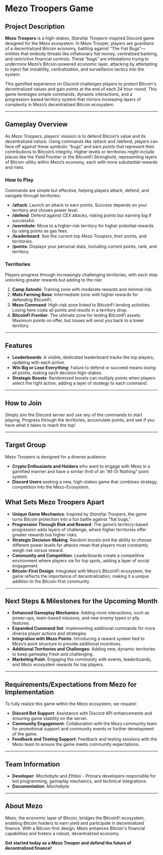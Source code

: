 # Mezo Troopers Game

## Project Description

**Mezo Troopers** is a high-stakes, _Starship Troopers_-inspired Discord game designed for the Mezo ecosystem. In Mezo Trooper, players are guardians of a decentralized Bitcoin economy, battling against “The Fiat Bugs”—entities that embody threats like inflationary fiat money, centralized banking, and restrictive financial controls. These “bugs” are infestations trying to undermine Mezo’s Bitcoin-powered economic layer, attacking by attempting to inject fiat instability, centralization, and surveillance tactics into the system.

This gamified experience on Discord challenges players to protect Bitcoin's decentralized values and gain points at the end of each 24 hour round. This game leverages simple commands, dynamic interactions, and a progression-based territory system that mirrors increasing layers of complexity in Mezo’s decentralized Bitcoin ecosystem.

---

## Gameplay Overview

As _Mezo Troopers_, players' mission is to defend Bitcoin’s value and its decentralized nature. Using commands like /attack and /defend, players can face off against these symbolic “bugs” and earn points that represent their contributions to Bitcoin’s integrity. Higher levels or territories might include places like the Yield Frontier or the BitcoinFi Stronghold, representing layers of Bitcoin utility within Mezo’s economy, each with more substantial rewards and risks.

### How to Play

Commands are simple but effective, helping players attack, defend, and navigate through territories:

- **/attack**: Launch an attack to earn points. Success depends on your territory and chosen power level.
- **/defend**: Defend against CEX attacks, risking points but earning big if successful.
- **/wormhole**: Move to a higher-risk territory for higher potential rewards by using points as gas fees.
- **/leaderboard**: See the current top _Mezo Troopers_, their points, and territories.
- **/points**: Displays your personal stats, including current points, rank, and territory.

### Territories

Players progress through increasingly challenging territories, with each step unlocking greater rewards but adding to the risk:

1. **Camp Satoshi**: Training zone with moderate rewards and minimal risk.
2. **Mats Farming Base**: Intermediate zone with higher rewards for defending BitcoinFi.
3. **Mezo Command**: High-risk zone linked to BitcoinFi lending activities. Losing here costs all points and results in a territory drop.
4. **BitcoinFi Frontier**: The ultimate zone for testing BitcoinFi assets. Maximum points on offer, but losses will send you back to a lower territory.

---

## Features

- **Leaderboards**: A visible, dedicated leaderboard tracks the top players, updating with each action.
- **Win Big or Lose Everything**: Failure to defend or succeed means losing all points, making each decision high-stakes.
- **Strategic Boosts**: Randomized boosts can multiply points when players select the right action, adding a layer of strategy to each command.

---

## How to Join

Simply join the Discord server and use any of the commands to start playing. Progress through the territories, accumulate points, and see if you have what it takes to reach the top!

---

## Target Group

Mezo Troopers is designed for a diverse audience:

- **Crypto Enthusiasts and Holders** who want to engage with Mezo in a gamified manner and have a similar thrill of an "All Or Nothing" point system.
- **Discord Users** seeking a new, high-stakes game that combines strategy, competition into the Mezo-Ecosystem.

## What Sets Mezo Troopers Apart

- **Unique Game Mechanics**: Inspired by _Starship Troopers_, the game turns Bitcoin protection into a fun battle against "fiat bugs,".
- **Progression Through Risk and Reward**: The game’s territory-based progression adds layers of challenge, where higher territories offer greater rewards but higher risks.
- **Strategic Decision-Making**: Random boosts and the ability to choose different power levels for attacks mean that players must constantly weigh risk versus reward.
- **Community and Competition**: Leaderboards create a competitive environment where players vie for top spots, adding a layer of social engagement.
- **Bitcoin-First Design**: Integrated with Mezo’s BitcoinFi ecosystem, the game reflects the importance of decentralization, making it a unique addition to the Bitcoin-first community.

---

## Next Steps & Milestones for the Upcoming Month

- **Enhanced Gameplay Mechanics**: Adding more interactions, such as power-ups, team-based missions, and new enemy types or pfp features.
- **Expanded Command Set**: Implementing additional commands for more diverse player actions and strategies.
- **Integration with Mezo Points**: Introducing a reward system tied to Mezo’s point structure to provide additional incentives.
- **Additional Territories and Challenges**: Adding new, dynamic territories to keep gameplay fresh and challenging.
- **Marketing Push**: Engaging the community with events, leaderboards, and Mezo ecosystem rewards for top players.

---

## Requirements/Expectations from Mezo for Implementation

To fully realize this game within the Mezo ecosystem, we request:

- **Discord Bot Support**: Assistance with Discord API enhancements and ensuring game stability on the server.
- **Community Engagement**: Collaboration with the Mezo community team for promotional support and community events or further development of the game.
- **Feedback and Testing Support**: Feedback and testing sessions with the Mezo team to ensure the game meets community expectations.

---

## Team Information

- **Developer**: _Mochabyte_ and _Ethboi_ - Primary developers responsible for bot programming, gameplay mechanics, and technical integrations.
- **Documentation**: _Mochabyte_

---

## About Mezo

Mezo, the economic layer of Bitcoin, bridges the BitcoinFi ecosystem, enabling Bitcoin holders to earn yield and participate in decentralized finance. With a Bitcoin-first design, Mezo enhances Bitcoin's financial capabilities and fosters a robust, decentralized economy.

**Get started today as a Mezo Trooper and defend the future of decentralized finance!**
